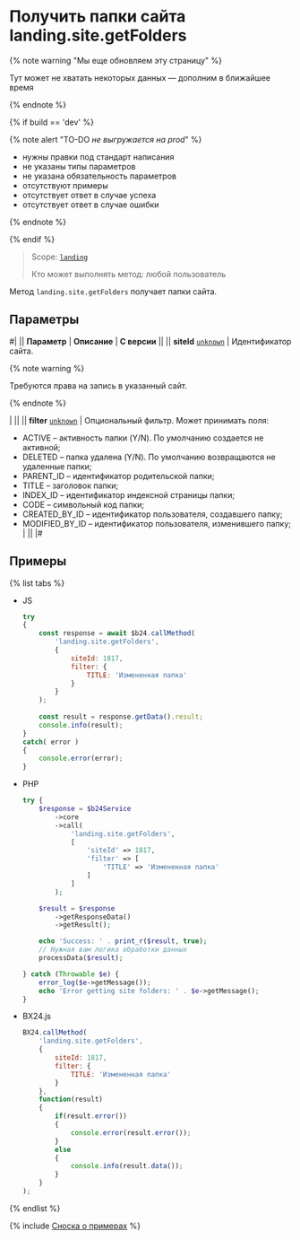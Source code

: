 # Получить папки сайта landing.site.getFolders

{% note warning "Мы еще обновляем эту страницу" %}

Тут может не хватать некоторых данных — дополним в ближайшее время

{% endnote %}

{% if build == 'dev' %}

{% note alert "TO-DO _не выгружается на prod_" %}

- нужны правки под стандарт написания
- не указаны типы параметров
- не указана обязательность параметров
- отсутствуют примеры
- отсутствует ответ в случае успеха
- отсутствует ответ в случае ошибки

{% endnote %}

{% endif %}

> Scope: [`landing`](../../scopes/permissions.md)
>
> Кто может выполнять метод: любой пользователь

Метод `landing.site.getFolders` получает папки сайта.

## Параметры

#|
|| **Параметр** | **Описание** | **С версии** ||
|| **siteId**
[`unknown`](../../data-types.md) | Идентификатор сайта. 

{% note warning %}

Требуются права на запись в указанный сайт. 

{% endnote %}

| ||
|| **filter**
[`unknown`](../../data-types.md) | Опциональный фильтр. Может принимать поля:
- ACTIVE – активность папки (Y/N). По умолчанию создается не активной;
- DELETED – папка удалена (Y/N). По умолчанию возвращаются не удаленные папки;
- PARENT_ID – идентификатор родительской папки;
- TITLE – заголовок папки;
- INDEX_ID – идентификатор индексной страницы папки;
- CODE – символьный код папки;
- CREATED_BY_ID – идентификатор пользователя, создавшего папку;
- MODIFIED_BY_ID – идентификатор пользователя, изменившего папку; | ||
|#

## Примеры

{% list tabs %}

- JS


    ```js
    try
    {
    	const response = await $b24.callMethod(
    		'landing.site.getFolders',
    		{
    			siteId: 1817,
    			filter: {
    				TITLE: 'Измененная папка'
    			}
    		}
    	);
    	
    	const result = response.getData().result;
    	console.info(result);
    }
    catch( error )
    {
    	console.error(error);
    }
    ```

- PHP


    ```php
    try {
        $response = $b24Service
            ->core
            ->call(
                'landing.site.getFolders',
                [
                    'siteId' => 1817,
                    'filter' => [
                        'TITLE' => 'Измененная папка'
                    ]
                ]
            );
    
        $result = $response
            ->getResponseData()
            ->getResult();
    
        echo 'Success: ' . print_r($result, true);
        // Нужная вам логика обработки данных
        processData($result);
    
    } catch (Throwable $e) {
        error_log($e->getMessage());
        echo 'Error getting site folders: ' . $e->getMessage();
    }
    ```

- BX24.js

    ```js
    BX24.callMethod(
        'landing.site.getFolders',
        {
            siteId: 1817,
            filter: {
                TITLE: 'Измененная папка'
            }
        },
        function(result)
        {
            if(result.error())
            {
                console.error(result.error());
            }
            else
            {
                console.info(result.data());
            }
        }
    );
    ```

{% endlist %}

{% include [Сноска о примерах](../../../_includes/examples.md) %}